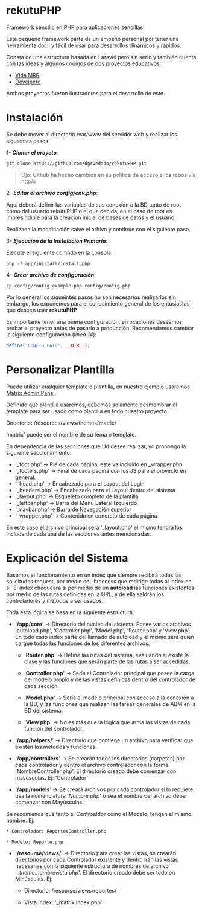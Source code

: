 # rekutuPHP

Framework sencillo en PHP para aplicaciones sencillas.

Este pequeño framework parte de un empeño personal por tener una herramienta docil y fácil de usar para desarrollos dinámicos y rápidos.

Consta de una estructura basada en Laravel pero sin serlo y también cuenta con las ideas y algunos códigos de dos proyectos educativos:

* [Vida MRR](https://github.com/marcosrivasr/Curso-PHP-MySQL/tree/master/43-49.%20MVC)
* [Develpero](https://github.com/Developero-oficial/php-mvc)

Ambos proyectos fueron ilustradores para el desarrollo de este.

# Instalación

Se debe mover al directorio /var/www del servidor web y realizar los siguientes 
pasos.

1- ***Clonar el proyeto***:

```
git clone https://github.com/dgrvedado/rekutuPHP.git
```

> Ojo: Github ha hecho cambios en su política de acceso a los repos vía http/s

2- ***Editar el archivo config/env.php***:

Aquí deberá definir las variables de sus conexión a la BD tanto de root como del usuario rekutuPHP o el que decida, en el caso de root es impresindible para la creación inicial de bases de datos y el usuario.

Realizada la modificación salve el arhivo y continue con el siguiente paso.

3- ***Ejecución de la Instalación Primaria***:

Ejecute el siguiente comndo en la consola:

```
php -f app/inistall/install.php
```

4- ***Crear archivo de configuración***:

```
cp config/config.example.php config/config.php
```

Por lo general los sigueintes pasos no son necesarios realizarlos sin embargo, los exponemos para el conocimiento general de los entusiastas que deseen usar **rekutuPHP**

Es importante tener una buena configuración, en ocaciones deseamos probar el proyecto antes de pasarlo a producción. Recomendamos cambiar la siguiente configuración (*línea 14*):

```php
define('CONFIG_PATH', __DIR__);
```

# Personalizar Plantilla

Puede utilizar cualquier template o plantilla, en nuestro ejemplo usaremos [Matrix Admin Panel](https://matrixadmin.wrappixel.com/).

Definido que plantilla usaremos, debemos solamente desmembrar el template para ser usado como plantilla en todo nuestro proyecto.

Directorio: /resources/views/themes/matrix/

'matrix' puede ser el nombre de su tema o template.

En dependencia de las secciones que Ud desee realizar, yo propongo la siguiente seccionamiento:
* '\_foot.php'    -> Pié de cada página, este va incluido en \_wrapper.php
* '\_footers.php' -> Final de cada página con los JS para el proyecto en general.
* '\_head.php'    -> Encabezado para el Layout del Login
* '\_headers.php' -> Encabezado para el Layout dentro del sistema
* '\_layout.php'  -> Esqueleto completo de la plantilla
* '\_leftbar.php' -> Barra del Menu Lateral Izquierdo
* '\_navbar.php'  -> Barra de Navegación superior
* '\_wrapper.php' -> Contenido en concreto de cada página

En este caso el archivo principal será '\_layout.php' el mismo tendrá los include de cada una de las secciones antes mencionadas.


# Explicación del Sistema

Basamos el funcionamiento en un index que siempre recibirá todas las solicitudes request, por medio del .htaccess que redirige todas al index en si. El index chequeará si por medio de un **autoload** las funciones existentes por medio de las rutas definidas en la URL, y de ella saldrán los controladores y métodos a ser usados.

Toda esta lógica se basa en la siguiente estructura:

* '**/app/core**' -> Directorio del nucleo del sistema. Posee varios archivos 'autoload.php', 'Controller.php', 'Model.php', 'Router.php' y 'View.php'. En todo caso index parte del llamado de autoload y el mismo será quien cargue todas las funciones de los diferentes archivos.

    * '**Router.php**' -> Define las rutas del sistema, evaluando si existe la clase y las funciones que serán parte de las rutas a ser accedidas.

    * '**Controller.php**' -> Sería el Controlador principal que posee la carga del modelo propio y de las vistas definidas dentro del controlador de cada sección.

    * '**Model.php**' -> Sería el modelo principal con acceso a la conexión a la BD, y las funciones que realizan las tareas generales de ABM en la BD del sistema.

    * '**View.php**' -> No es más que la lógica que arma las vistas de cada función del controlador.

* '**/app/helpers/**' -> Directorio que contiene un archivo para verificar que existen los metodos y funciones.

* '**/app/controllers**' -> Se crearán todos los directorios (carpetas) por cada controlador y dentro el archivo controlador con la forma 'NombreController.php'. El directorio creado debe comenzar con mayúsculas. Ej: 'Controlador'

* '**/app/models**'      -> Se creará archivos por cada controlador si lo requiere, usa la nomenclatura '_Nombre.php_' o sea el nombre del archivo debe comenzar con Mayúsculas.

Se recomienda que tanto el Controaldor como el Modelo, tengan el mismo nombre. Ej:

    * Controlador: ReportesController.php

    * Modelo: Reporte.php

* '**/resourse/views/**'  -> Directorio para crear las vistas, se crearán directorios por cada Controlador existente y dentro irán las vistas necesarias con la siguiente estructura de nombres de archivo '_\_theme.nombrevista.php_'. El directorio creado debe ser todo en Minúsculas. Ej:

    * Directorio: /resourse/views/reportes/

    * Vista Index: '\_matrix.index.php'

